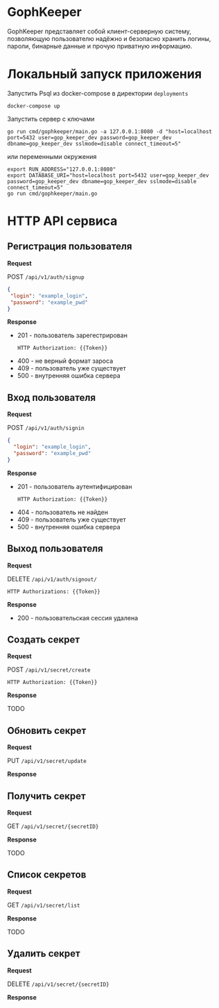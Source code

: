 # GophKeeper

GophKeeper представляет собой клиент-серверную систему, 
позволяющую пользователю надёжно и безопасно хранить логины, 
пароли, бинарные данные и прочую приватную информацию.

# Локальный запуск приложения

Запустить Psql из docker-compose в директории `deployments`
```shell
docker-compose up
```

Запустить сервер с ключами 
```shell
go run cmd/gophkeeper/main.go -a 127.0.0.1:8080 -d "host=localhost port=5432 user=gop_keeper_dev password=gop_keeper_dev dbname=gop_keeper_dev sslmode=disable connect_timeout=5"
```
или переменными окружения
```shell
export RUN_ADDRESS="127.0.0.1:8080"
export DATABASE_URI="host=localhost port=5432 user=gop_keeper_dev password=gop_keeper_dev dbname=gop_keeper_dev sslmode=disable connect_timeout=5"
go run cmd/gophkeeper/main.go
```

# HTTP API сервиса

## Регистрация пользователя
**Request**

POST `/api/v1/auth/signup`
 ```json
{
  "login": "example_login",
  "password": "example_pwd"
}
```

**Response**  

- 201 - пользователь зарегестрирован
  ```
  HTTP Authorization: {{Token}}
  ```
- 400 - не верный формат зароса
- 409 - пользователь уже существует
- 500 - внутренняя ошибка сервера

## Вход пользователя
**Request**

POST `/api/v1/auth/signin`
```json
{
  "login": "example_login",
  "password": "example_pwd"
}
```

**Response**
- 201 - пользователь аутентифицирован
  ```
  HTTP Authorization: {{Token}}
  ```
- 404 - пользователь не найден
- 409 - пользователь уже существует
- 500 - внутренняя ошибка сервера

## Выход пользователя

**Request**

DELETE `/api/v1/auth/signout/`
```
HTTP Authorizations: {{Token}}
```

**Response**

- 200 - пользовательская сессия удалена

## Создать секрет

**Request**

POST `/api/v1/secret/create`
```
HTTP Authorization: {{Token}}
```

**Response**

TODO

## Обновить секрет

**Request**

PUT `/api/v1/secret/update`

**Response**

## Получить секрет

**Request**

GET `/api/v1/secret/{secretID}`

**Response**

TODO

## Список секретов

**Request**

GET `/api/v1/secret/list`

**Response**

TODO

##  Удалить секрет

**Request**

DELETE `/api/v1/secret/{secretID}`

**Response**
